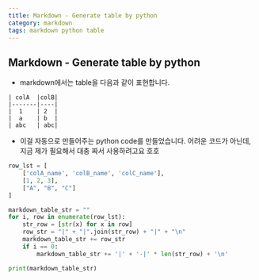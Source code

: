```yaml
---
title: Markdown - Generate table by python
category: markdown
tags: markdown python table
---
```


## Markdown - Generate table by python

- markdown에서는 table을 다음과 같이 표현합니다.

```plaintext
| colA  |colB|
|-------|----|
|  1    | 2  |
|  a    | b  |
| abc   | abc|
```

- 이걸 자동으로 만들어주는 python code를 만들었습니다. 어려운 코드가 아닌데, 지금 제가 필요해서 대충 짜서 사용하려고요 호호

```python
row_lst = [
    ['colA_name', 'colB_name', 'colC_name'], 
    [1, 2, 3],
    ["A", "B", "C"]
]

markdown_table_str = ""
for i, row in enumerate(row_lst):
    str_row = [str(x) for x in row]
    row_str = "|" + "|".join(str_row) + "|" + "\n"
    markdown_table_str += row_str
    if i == 0: 
        markdown_table_str += '|' + '-|' * len(str_row) + '\n'

print(markdown_table_str)
```
